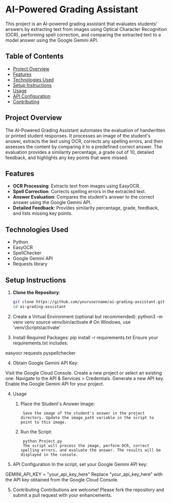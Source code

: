 # AI-Powered Grading Assistant

This project is an AI-powered grading assistant that evaluates students' answers by extracting text from images using Optical Character Recognition (OCR), performing spell correction, and comparing the extracted text to a model answer using the Google Gemini API.

## Table of Contents

- [Project Overview](#project-overview)
- [Features](#features)
- [Technologies Used](#technologies-used)
- [Setup Instructions](#setup-instructions)
- [Usage](#usage)
- [API Configuration](#api-configuration)
- [Contributing](#contributing)


## Project Overview

The AI-Powered Grading Assistant automates the evaluation of handwritten or printed student responses. It processes an image of the student's answer, extracts the text using OCR, corrects any spelling errors, and then assesses the content by comparing it to a predefined correct answer. The evaluation provides a similarity percentage, a grade out of 10, detailed feedback, and highlights any key points that were missed.

## Features

- **OCR Processing**: Extracts text from images using EasyOCR.
- **Spell Correction**: Corrects spelling errors in the extracted text.
- **Answer Evaluation**: Compares the student's answer to the correct answer using the Google Gemini API.
- **Detailed Feedback**: Provides similarity percentage, grade, feedback, and lists missing key points.

## Technologies Used

- Python
- EasyOCR
- SpellChecker
- Google Gemini API
- Requests library

## Setup Instructions

1. **Clone the Repository**:

   ```bash
   git clone https://github.com/yourusername/ai-grading-assistant.git
   cd ai-grading-assistant
2. Create a Virtual Environment (optional but recommended):
python3 -m venv venv
source venv/bin/activate  # On Windows, use 'venv\Scripts\activate'
3. Install Required Packages:
pip install -r requirements.txt
Ensure your requirements.txt includes:

easyocr
requests
pyspellchecker

4. Obtain Google Gemini API Key:

Visit the Google Cloud Console.
Create a new project or select an existing one.
Navigate to the API & Services > Credentials.
Generate a new API key.
Enable the Google Gemini API for your project.
 
4. Usage
    1. Place the Student's Answer Image:

            Save the image of the student's answer in the project directory. Update the image_path variable in the script to point to this image.

    2. Run the Script:

            python Project.py
            The script will process the image, perform OCR, correct spelling errors, and evaluate the answer. The results will be displayed in the console.

5. API Configuration
In the script, set your Google Gemini API key:

GEMINI_API_KEY = "your_api_key_here"
Replace "your_api_key_here" with the API key obtained from the Google Cloud Console.

5. Contributing
Contributions are welcome! Please fork the repository and submit a pull request with your enhancements.